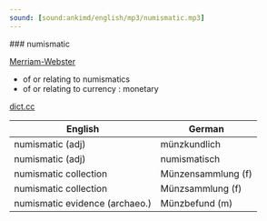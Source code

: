 ```yaml
---
sound: [sound:ankimd/english/mp3/numismatic.mp3]
---
```


\### numismatic

[Merriam-Webster](https://www.merriam-webster.com/dictionary/numismatic)

- of or relating to numismatics
- of or relating to currency : monetary

[dict.cc](https://www.dict.cc/numismatic)

| English        | German       |
| -------------- | ------------ |
| numismatic (adj) | münzkundlich |
| numismatic (adj) | numismatisch |
| numismatic collection | Münzensammlung (f) |
| numismatic collection | Münzsammlung (f) |
| numismatic evidence (archaeo.) | Münzbefund (m) |
